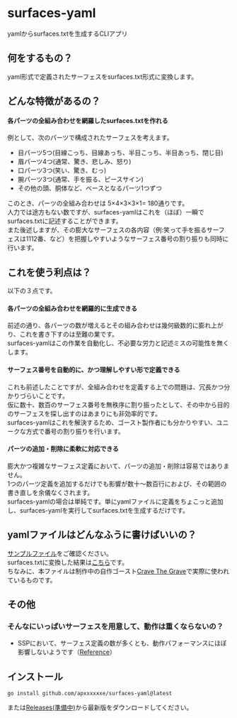 # surfaces-yaml
yamlからsurfaces.txtを生成するCLIアプリ

## 何をするもの？
yaml形式で定義されたサーフェスをsurfaces.txt形式に変換します。

## どんな特徴があるの？
#### 各パーツの全組み合わせを網羅したsurfaces.txtを作れる
例として、次のパーツで構成されたサーフェスを考えます。
- 目パーツ5つ(目線こっち、目線あっち、半目こっち、半目あっち、閉じ目)
- 眉パーツ4つ(通常、驚き、悲しみ、怒り)
- 口パーツ3つ(笑い、驚き、むっ)
- 腕パーツ3つ(通常、手を振る、ピースサイン)
- その他の頭、胴体など、ベースとなるパーツ1つずつ

このとき、パーツの全組み合わせは 5×4×3×3×1= 180通りです。  
人力では途方もない数ですが、surfaces-yamlはこれを（ほぼ）一瞬でsurfaces.txtに記述することができます。  
また後述しますが、その膨大なサーフェスの各内容（例:笑って手を振るサーフェスは1112番、など）を把握しやすいようなサーフェス番号の割り振りも同時に行います。

## これを使う利点は？
以下の３点です。
#### 各パーツの全組み合わせを網羅的に生成できる
前述の通り、各パーツの数が増えるとその組み合わせは幾何級数的に膨れ上がり、これを書き下すのは至難の業です。  
surfaces-yamlはこの作業を自動化し、不必要な労力と記述ミスの可能性を無くします。

#### サーフェス番号を自動的に、かつ理解しやすい形で定義できる
これも前述したことですが、全組み合わせを定義する上での問題は、冗長かつ分かりづらいことです。  
仮に数十、数百のサーフェス番号を無秩序に割り振ったとして、その中から目的のサーフェスを探し出すのはあまりにも非効率的です。  
surfaces-yamlはこれを解決するため、ゴースト製作者にも分かりやすい、ユニークな方式で番号の割り振りを行います。

#### パーツの追加・削除に柔軟に対応できる
膨大かつ複雑なサーフェス定義において、パーツの追加・削除は容易ではありません。  
1つのパーツ定義を追加するだけでも影響が数十～数百行におよび、その範囲の書き直しを余儀なくされます。  
surfaces-yamlの場合は単純です。単にyamlファイルに定義をちょこっと追加し、surfaces-yamlを実行してsurfaces.txtを生成するだけです。  

## yamlファイルはどんなふうに書けばいいの？
[サンプルファイル](https://github.com/apxxxxxxe/surfaces-yaml/blob/main/sample.yaml)をご確認ください。  
surfaces.txtに変換した結果は[こちら](https://github.com/apxxxxxxe/surfaces-yaml/blob/main/surfaces_sample.txt)です。  
ちなみに、本ファイルは制作中の自作ゴースト[Crave The Grave](https://github.com/apxxxxxxe/Haine)で実際に使われているものです。

## その他
### そんなにいっぱいサーフェスを用意して、動作は重くならないの？
- SSPにおいて、サーフェス定義の数が多くとも、動作パフォーマンスにほぼ影響しないようです（[Reference](https://twitter.com/ponapalt/status/1587364571224092673)）

## インストール
```
go install github.com/apxxxxxxe/surfaces-yaml@latest
```
または[Releases(準備中)](https://github.com/apxxxxxxe/surfaces-yaml/releases)から最新版をダウンロードしてください。
